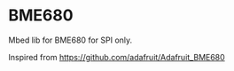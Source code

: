# BME680
Mbed lib for BME680 for SPI only.

Inspired from https://github.com/adafruit/Adafruit_BME680
